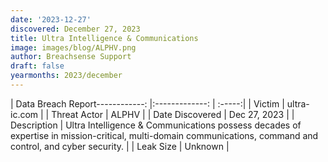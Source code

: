 ```yaml
---
date: '2023-12-27'
discovered: December 27, 2023
title: Ultra Intelligence & Communications
image: images/blog/ALPHV.png
author: Breachsense Support
draft: false
yearmonths: 2023/december
---
```


| Data Breach Report------------:     |:-------------:    | :-----:|
| Victim      | ultra-ic.com      | 
| Threat Actor      | ALPHV      | 
| Date Discovered      | Dec 27, 2023      | 
| Description      | Ultra Intelligence & Communications possess decades of expertise in mission-critical, multi-domain communications, command and control, and cyber security.      | 
| Leak Size      | Unknown      | 

